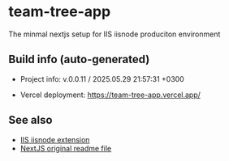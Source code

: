 <!--
 @since 2024.12.01, 07:56
 @changed 2024.12.02, 12:49
-->

# team-tree-app

The minmal nextjs setup for IIS iisnode produciton environment

## Build info (auto-generated)

- Project info: v.0.0.11 / 2025.05.29 21:57:31 +0300

- Vercel deployment: https://team-tree-app.vercel.app/

## See also

- [IIS iisnode extension](README.iisnode.md)
- [NextJS original readme file](README.nextjs.md)

